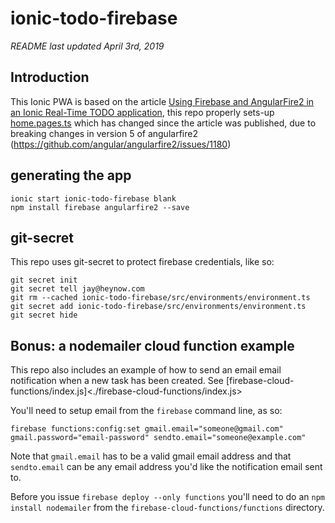 # ionic-todo-firebase

*README last updated April 3rd, 2019*

## Introduction

This Ionic PWA is based on the article [Using Firebase and AngularFire2 in an Ionic Real-Time TODO application](https://www.javascripttuts.com/using-firebase-and-angularfire2-in-an-ionic-real-time-todo-application/), this repo properly sets-up [home.pages.ts](<./ionic-todo-firebase/src/app/home/home.page.ts>) which has changed since the article was published, due to breaking changes in version 5 of angularfire2
(https://github.com/angular/angularfire2/issues/1180)

## generating the app
```
ionic start ionic-todo-firebase blank
npm install firebase angularfire2 --save
```

## git-secret

This repo uses git-secret to protect firebase credentials, like so:
```
git secret init
git secret tell jay@heynow.com
git rm --cached ionic-todo-firebase/src/environments/environment.ts
git secret add ionic-todo-firebase/src/environments/environment.ts
git secret hide
```

## Bonus: a nodemailer cloud function example

This repo also includes an example of how to send an email email notification when a new task has been created. See [firebase-cloud-functions/index.js]<./firebase-cloud-functions/index.js>

You'll need to setup email from the `firebase` command line, as so:
```
firebase functions:config:set gmail.email="someone@gmail.com" gmail.password="email-password" sendto.email="someone@example.com"
```
Note that `gmail.email` has to be a valid gmail email address and that `sendto.email` can be any email address you'd like the notification email sent to.

Before you issue `firebase deploy --only functions` you'll need to do an `npm install nodemailer` from the `firebase-cloud-functions/functions` directory.
